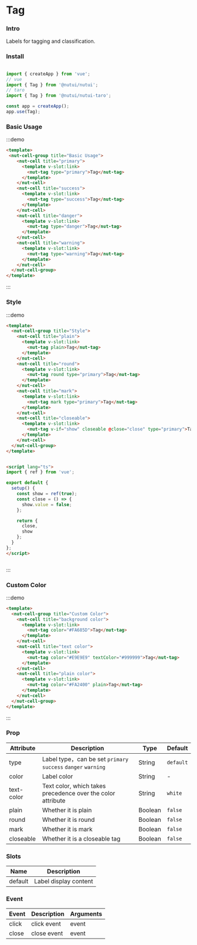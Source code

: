 # Tag

### Intro

Labels for tagging and classification.

### Install

```javascript

import { createApp } from 'vue';
// vue
import { Tag } from '@nutui/nutui';
// taro
import { Tag } from '@nutui/nutui-taro';

const app = createApp();
app.use(Tag);

```

### Basic Usage

:::demo
```html
<template>
 <nut-cell-group title="Basic Usage">
    <nut-cell title="primary">
      <template v-slot:link>
        <nut-tag type="primary">Tag</nut-tag>
      </template>
    </nut-cell>
    <nut-cell title="success">
      <template v-slot:link>
        <nut-tag type="success">Tag</nut-tag>
      </template>
    </nut-cell>
    <nut-cell title="danger">
      <template v-slot:link>
        <nut-tag type="danger">Tag</nut-tag>
      </template>
    </nut-cell>
    <nut-cell title="warning">
      <template v-slot:link>
        <nut-tag type="warning">Tag</nut-tag>
      </template>
    </nut-cell>
  </nut-cell-group>
</template>

```
:::

### Style 

:::demo
```html
<template>
  <nut-cell-group title="Style">
    <nut-cell title="plain">
      <template v-slot:link>
        <nut-tag plain>Tag</nut-tag>
      </template>
    </nut-cell>
    <nut-cell title="round">
      <template v-slot:link>
        <nut-tag round type="primary">Tag</nut-tag>
      </template>
    </nut-cell>
    <nut-cell title="mark">
      <template v-slot:link>
        <nut-tag mark type="primary">Tag</nut-tag>
      </template>
    </nut-cell>
    <nut-cell title="closeable">
      <template v-slot:link>
        <nut-tag v-if="show" closeable @close="close" type="primary">Tag</nut-tag>
      </template>
    </nut-cell>
  </nut-cell-group>
</template>


<script lang="ts">
import { ref } from 'vue';

export default {
  setup() {
    const show = ref(true);
    const close = () => {
      show.value = false;
    };

    return {
      close,
      show
    };
  }
};
</script>



```
:::


### Custom Color

:::demo
```html
<template>
  <nut-cell-group title="Custom Color">
    <nut-cell title="background color">
      <template v-slot:link>
        <nut-tag color="#FA685D">Tag</nut-tag>
      </template>
    </nut-cell>
    <nut-cell title="text color">
      <template v-slot:link>
        <nut-tag color="#E9E9E9" textColor="#999999">Tag</nut-tag>
      </template>
    </nut-cell>
    <nut-cell title="plain color">
      <template v-slot:link>
        <nut-tag color="#FA2400" plain>Tag</nut-tag>
      </template>
    </nut-cell>
  </nut-cell-group>
</template>

```
:::



### Prop  

| Attribute | Description | Type | Default |
|------------|--------------------------------------------------|---------|-----------|
| type       | Label type，can be set `primary` `success` `danger` `warning` | String  | `default` |
| color      | Label color                                         | String  | -         |
| text-color | Text color, which takes precedence over the color attribute| String  | `white`   |
| plain      | Whether it is plain | Boolean | `false`   |
| round      | Whether it is round                                   | Boolean | `false`   |
| mark       | Whether it is mark                                   | Boolean | `false`   |
| closeable  | Whether it is a closeable tag       | Boolean | `false`   |


### Slots

| Name   | Description           |
|---------|--------------|
| default | Label display content |

### Event

| Event             | Description                     | Arguments        |
|----------|----------|----------|
| click    | click event | event    |
| close    | close event | event    |
